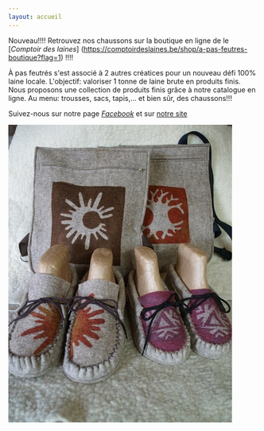 ```yaml
---
layout: accueil
---
```


Nouveau!!!! Retrouvez nos chaussons sur la boutique en ligne de le [*Comptoir des laines*] (https://comptoirdeslaines.be/shop/a-pas-feutres-boutique?flag=1) !!!!

À pas feutrés s'est associé à 2 autres créatices pour un nouveau défi 100% laine locale. L'objectif: valoriser 1 tonne de laine brute en produits finis. Nous proposons une collection de produits finis grâce à notre catalogue en ligne. Au menu: trousses, sacs, tapis,... et bien sûr, des chaussons!!!



Suivez-nous sur notre page [*Facebook*](https://www.facebook.com/Elllaine-1810238132545396/) et sur [notre site](http://www.ell-laine.com/)




<div class="home">

  
  <div class="centered"><img src="vignette1.jpg">



</div>


